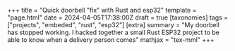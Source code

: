 +++
title = "Quick doorbell \"fix\" with Rust and esp32"
template = "page.html"
date = 2024-04-05T17:38:00Z
draft = true
[taxonomies]
tags = ["projects", "embeded", "rust", "esp32"]
[extra]
summary = "My doorbell has stopped working. I hacked together a small Rust ESP32 project to be able to know when a delivery person comes"
mathjax = "tex-mml"
+++
